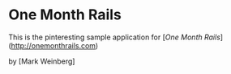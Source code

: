 # One Month Rails

This is the pinteresting sample application for [*One Month Rails*] (http://onemonthrails.com)

by [Mark Weinberg] 
